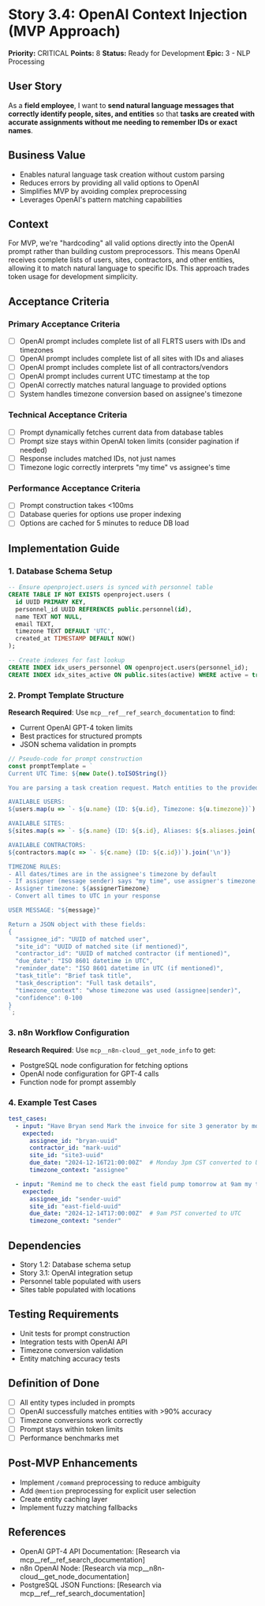 # Story 3.4: OpenAI Context Injection (MVP Approach)

**Priority:** CRITICAL
**Points:** 8
**Status:** Ready for Development
**Epic:** 3 - NLP Processing

## User Story

As a **field employee**, I want to **send natural language messages that correctly identify people, sites, and entities** so that **tasks are created with accurate assignments without me needing to remember IDs or exact names**.

## Business Value

- Enables natural language task creation without custom parsing
- Reduces errors by providing all valid options to OpenAI
- Simplifies MVP by avoiding complex preprocessing
- Leverages OpenAI's pattern matching capabilities

## Context

For MVP, we're "hardcoding" all valid options directly into the OpenAI prompt rather than building custom preprocessors. This means OpenAI receives complete lists of users, sites, contractors, and other entities, allowing it to match natural language to specific IDs. This approach trades token usage for development simplicity.

## Acceptance Criteria

### Primary Acceptance Criteria

- [ ] OpenAI prompt includes complete list of all FLRTS users with IDs and timezones
- [ ] OpenAI prompt includes complete list of all sites with IDs and aliases
- [ ] OpenAI prompt includes complete list of all contractors/vendors
- [ ] OpenAI prompt includes current UTC timestamp at the top
- [ ] OpenAI correctly matches natural language to provided options
- [ ] System handles timezone conversion based on assignee's timezone

### Technical Acceptance Criteria

- [ ] Prompt dynamically fetches current data from database tables
- [ ] Prompt size stays within OpenAI token limits (consider pagination if needed)
- [ ] Response includes matched IDs, not just names
- [ ] Timezone logic correctly interprets "my time" vs assignee's time

### Performance Acceptance Criteria

- [ ] Prompt construction takes <100ms
- [ ] Database queries for options use proper indexing
- [ ] Options are cached for 5 minutes to reduce DB load

## Implementation Guide

### 1. Database Schema Setup

```sql
-- Ensure openproject.users is synced with personnel table
CREATE TABLE IF NOT EXISTS openproject.users (
  id UUID PRIMARY KEY,
  personnel_id UUID REFERENCES public.personnel(id),
  name TEXT NOT NULL,
  email TEXT,
  timezone TEXT DEFAULT 'UTC',
  created_at TIMESTAMP DEFAULT NOW()
);

-- Create indexes for fast lookup
CREATE INDEX idx_users_personnel ON openproject.users(personnel_id);
CREATE INDEX idx_sites_active ON public.sites(active) WHERE active = true;
```

### 2. Prompt Template Structure

**Research Required**: Use `mcp__ref__ref_search_documentation` to find:

- Current OpenAI GPT-4 token limits
- Best practices for structured prompts
- JSON schema validation in prompts

```javascript
// Pseudo-code for prompt construction
const promptTemplate = `
Current UTC Time: ${new Date().toISOString()}

You are parsing a task creation request. Match entities to the provided options.

AVAILABLE USERS:
${users.map(u => `- ${u.name} (ID: ${u.id}, Timezone: ${u.timezone})`).join('\n')}

AVAILABLE SITES:
${sites.map(s => `- ${s.name} (ID: ${s.id}, Aliases: ${s.aliases.join(', ')})`).join('\n')}

AVAILABLE CONTRACTORS:
${contractors.map(c => `- ${c.name} (ID: ${c.id})`).join('\n')}

TIMEZONE RULES:
- All dates/times are in the assignee's timezone by default
- If assigner (message sender) says "my time", use assigner's timezone: ${assignerTimezone}
- Assigner timezone: ${assignerTimezone}
- Convert all times to UTC in your response

USER MESSAGE: "${message}"

Return a JSON object with these fields:
{
  "assignee_id": "UUID of matched user",
  "site_id": "UUID of matched site (if mentioned)",
  "contractor_id": "UUID of matched contractor (if mentioned)",
  "due_date": "ISO 8601 datetime in UTC",
  "reminder_date": "ISO 8601 datetime in UTC (if mentioned)",
  "task_title": "Brief task title",
  "task_description": "Full task details",
  "timezone_context": "whose timezone was used (assignee|sender)",
  "confidence": 0-100
}
`;
```

### 3. n8n Workflow Configuration

**Research Required**: Use `mcp__n8n-cloud__get_node_info` to get:

- PostgreSQL node configuration for fetching options
- OpenAI node configuration for GPT-4 calls
- Function node for prompt assembly

### 4. Example Test Cases

```yaml
test_cases:
  - input: "Have Bryan send Mark the invoice for site 3 generator by monday at 3pm"
    expected:
      assignee_id: "bryan-uuid"
      contractor_id: "mark-uuid"
      site_id: "site3-uuid"
      due_date: "2024-12-16T21:00:00Z"  # Monday 3pm CST converted to UTC
      timezone_context: "assignee"

  - input: "Remind me to check the east field pump tomorrow at 9am my time"
    expected:
      assignee_id: "sender-uuid"
      site_id: "east-field-uuid"
      due_date: "2024-12-14T17:00:00Z"  # 9am PST converted to UTC
      timezone_context: "sender"
```

## Dependencies

- Story 1.2: Database schema setup
- Story 3.1: OpenAI integration setup
- Personnel table populated with users
- Sites table populated with locations

## Testing Requirements

- Unit tests for prompt construction
- Integration tests with OpenAI API
- Timezone conversion validation
- Entity matching accuracy tests

## Definition of Done

- [ ] All entity types included in prompts
- [ ] OpenAI successfully matches entities with >90% accuracy
- [ ] Timezone conversions work correctly
- [ ] Prompt stays within token limits
- [ ] Performance benchmarks met

## Post-MVP Enhancements

- Implement `/command` preprocessing to reduce ambiguity
- Add `@mention` preprocessing for explicit user selection
- Create entity caching layer
- Implement fuzzy matching fallbacks

## References

- OpenAI GPT-4 API Documentation: [Research via mcp__ref__ref_search_documentation]
- n8n OpenAI Node: [Research via mcp__n8n-cloud__get_node_documentation]
- PostgreSQL JSON Functions: [Research via mcp__ref__ref_search_documentation]
